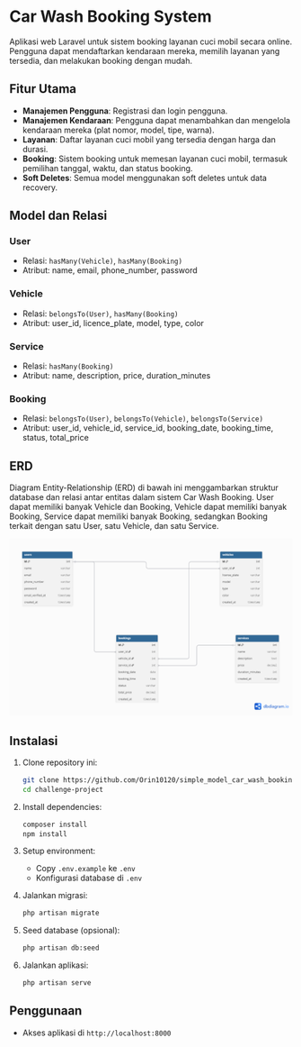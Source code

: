 # Car Wash Booking System

Aplikasi web Laravel untuk sistem booking layanan cuci mobil secara online. Pengguna dapat mendaftarkan kendaraan mereka, memilih layanan yang tersedia, dan melakukan booking dengan mudah.

## Fitur Utama

- **Manajemen Pengguna**: Registrasi dan login pengguna.
- **Manajemen Kendaraan**: Pengguna dapat menambahkan dan mengelola kendaraan mereka (plat nomor, model, tipe, warna).
- **Layanan**: Daftar layanan cuci mobil yang tersedia dengan harga dan durasi.
- **Booking**: Sistem booking untuk memesan layanan cuci mobil, termasuk pemilihan tanggal, waktu, dan status booking.
- **Soft Deletes**: Semua model menggunakan soft deletes untuk data recovery.

## Model dan Relasi

### User
- Relasi: `hasMany(Vehicle)`, `hasMany(Booking)`
- Atribut: name, email, phone_number, password  

### Vehicle
- Relasi: `belongsTo(User)`, `hasMany(Booking)`
- Atribut: user_id, licence_plate, model, type, color

### Service
- Relasi: `hasMany(Booking)`
- Atribut: name, description, price, duration_minutes

### Booking
- Relasi: `belongsTo(User)`, `belongsTo(Vehicle)`, `belongsTo(Service)`
- Atribut: user_id, vehicle_id, service_id, booking_date, booking_time, status, total_price

## ERD

Diagram Entity-Relationship (ERD) di bawah ini menggambarkan struktur database dan relasi antar entitas dalam sistem Car Wash Booking. User dapat memiliki banyak Vehicle dan Booking, Vehicle dapat memiliki banyak Booking, Service dapat memiliki banyak Booking, sedangkan Booking terkait dengan satu User, satu Vehicle, dan satu Service.

![Entity-Relationship Diagram](public/ERD.png)

## Instalasi

1. Clone repository ini:
   ```bash
   git clone https://github.com/Orin10120/simple_model_car_wash_booking_website.git
   cd challenge-project
   ```

2. Install dependencies:
   ```bash
   composer install
   npm install
   ```

3. Setup environment:
   - Copy `.env.example` ke `.env`
   - Konfigurasi database di `.env`

4. Jalankan migrasi:
   ```bash
   php artisan migrate
   ```

5. Seed database (opsional):
   ```bash
   php artisan db:seed
   ```

6. Jalankan aplikasi:
   ```bash
   php artisan serve
   ```

## Penggunaan

- Akses aplikasi di `http://localhost:8000`


